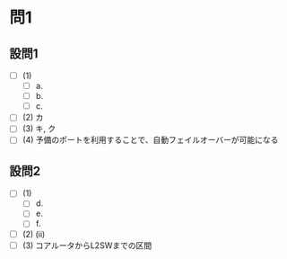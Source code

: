 # 問1

## 設問1

- [ ] (1)
  - [ ] a.
  - [ ] b.
  - [ ] c.
- [ ] (2) カ
- [ ] (3) キ, ク
- [ ] (4) 予備のポートを利用することで、自動フェイルオーバーが可能になる

## 設問2

- [ ] (1)
  - [ ] d.
  - [ ] e.
  - [ ] f.
- [ ] (2) (ii)
- [ ] (3) コアルータからL2SWまでの区間
